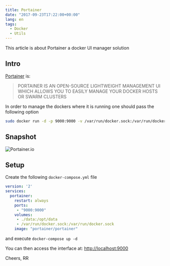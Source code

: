 ```yaml
---
title: Portainer
date: "2017-09-23T17:22:00+00:00"
lang: en
tags:
  - Docker
  - Utils
---
```


This article is about Portainer a docker UI manager solution

## Intro ##

[Portainer](https://portainer.io/) is:

> PORTAINER IS AN OPEN-SOURCE LIGHTWEIGHT MANAGEMENT UI WHICH ALLOWS YOU TO EASILY MANAGE YOUR DOCKER HOSTS OR SWARM CLUSTERS

In order to manage the dockers where it is running one should pass the following option

```bash
sudo docker run -d -p 9000:9000 -v /var/run/docker.sock:/var/run/docker.sock portainer/portainer
```

## Snapshot ##

![Portainer.io](/images/portainer.io.png)

## Setup ##

Create the following `docker-compose.yml` file

```yaml
version: '2'
services:
  portainer:
    restart: always
    ports:
     - "9000:9000"
    volumes:
     - ./data:/opt/data
     - /var/run/docker.sock:/var/run/docker.sock
    image: "portainer/portainer"

```

and execute `docker-compose up -d`

You can then access the interface at: <http://localhost:9000>

Cheers,
RR

